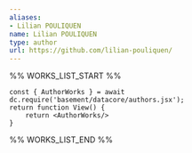 ```yaml
---
aliases:
- Lilian POULIQUEN
name: Lilian POULIQUEN
type: author
url: https://github.com/lilian-pouliquen/
---
```



%% WORKS_LIST_START %%

```datacorejsx
const { AuthorWorks } = await dc.require('basement/datacore/authors.jsx');
return function View() {
    return <AuthorWorks/>
}
```
%% WORKS_LIST_END %%